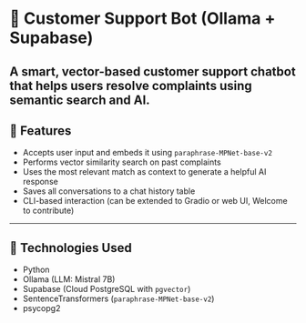 # 🤖 Customer Support Bot (Ollama + Supabase)

A smart, vector-based customer support chatbot that helps users resolve complaints using semantic search and AI.
---

## 🚀 Features

- Accepts user input and embeds it using `paraphrase-MPNet-base-v2`
- Performs vector similarity search on past complaints
- Uses the most relevant match as context to generate a helpful AI response
- Saves all conversations to a chat history table
- CLI-based interaction (can be extended to Gradio or web UI, Welcome to contribute)

---

## 🧠 Technologies Used

- Python
- Ollama (LLM: Mistral 7B)
- Supabase (Cloud PostgreSQL with `pgvector`)
- SentenceTransformers (`paraphrase-MPNet-base-v2`)
- psycopg2




